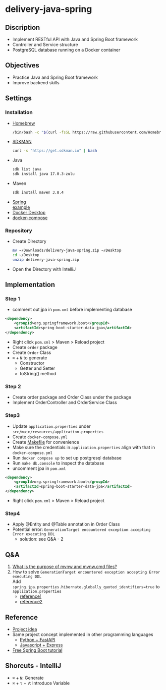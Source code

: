 # delivery-java-spring

## Discription
- Implement RESTful API with Java and Spring Boot framework
- Controller and Service structure
- PostgreSQL database running on a Docker container

## Objectives
- Practice Java and Spring Boot framework
- Improve backend skills

## Settings
### Installation
- [Homebrew](https://brew.sh/)
  ```bash
  /bin/bash -c "$(curl -fsSL https://raw.githubusercontent.com/Homebrew/install/HEAD/install.sh)"
  ```
- [SDKMAN](https://sdkman.io/)
    ```bash
    curl -s "https://get.sdkman.io" | bash
    ```
- Java
    ```bash
    sdk list java
    sdk install java 17.0.3-zulu
    ```
- Maven
    ```bash
    sdk install maven 3.8.4
    ```
- [Spring](https://start.spring.io/)<br>
  [example](https://start.spring.io/#!type=maven-project&language=java&platformVersion=2.7.4&packaging=jar&jvmVersion=17&groupId=github.com%2Fleehaowei%2F&artifactId=delivery-java-spring&name=delivery-java-spring&description=Demo%20project%20for%20Spring%20Boot&packageName=github.com%2Fleehaowei%2F.delivery-java-spring&dependencies=web,data-jpa,postgresql)
- [Docker Desktop](https://www.docker.com/products/docker-desktop/)
- [docker-compose](https://formulae.brew.sh/formula/docker-compose)

### Repository
- Create Directory
    ```bash
    mv ~/Downloads/delivery-java-spring.zip ~/Desktop
    cd ~/Desktop
    unzip delivery-java-spring.zip
    ```
- Open the Directory with IntelliJ

## Implementation
### Step 1
- comment out jpa in `pom.xml` before implementing database
```xml
<dependency>
    <groupId>org.springframework.boot</groupId>
    <artifactId>spring-boot-starter-data-jpa</artifactId>
</dependency>
```
- Right click `pom.xml` > Maven > Reload project 
- Create `order` package
- Create `Order` Class
- `⌘` + `N` to generate
  - Constructor
  - Getter and Setter
  - toString() method
  
### Step 2
- Create order package and Order Class under the package
- Implement OrderController and OrderService Class

### Step3
- Update `application.properties` under `src/main/resources/application.properties`
- Create `docker-compose.yml`
- Create [Makefile](https://makefiletutorial.com/) for convenience
- Make sure the credentials in `application.properties` align with that in `docker-compose.yml`
- Run `docker compose up` to set up postgresql database
- Run `make db.console` to inspect the database
- uncomment jpa in `pom.xml`
```xml
<dependency>
    <groupId>org.springframework.boot</groupId>
    <artifactId>spring-boot-starter-data-jpa</artifactId>
</dependency>
```
- Right click `pom.xml` > Maven > Reload project

### Step4
- Apply @Entity and @Table annotation in Order Class
- Potential error: `GenerationTarget encountered exception accepting Error executing DDL`
  - solution: see Q&A - 2

## Q&A
1. [What is the purpose of mvnw and mvnw.cmd files?](https://stackoverflow.com/questions/38723833/what-is-the-purpose-of-mvnw-and-mvnw-cmd-files)
2. How to solve `GenerationTarget encountered exception accepting Error executing DDL`<br>
   Add `spring.jpa.properties.hibernate.globally_quoted_identifiers=true` to `application.properties`
   - [reference1](https://jtuto.com/solved-generationtarget-encountered-exception-accepting-error-executing-ddl/#:~:text=spring.jpa.properties.hibernate.globally_quoted_identifiers%3Dtrue)
   - [reference2](https://docs.spring.io/spring-boot/docs/1.3.0.M2/reference/html/boot-features-sql.html#boot-features-creating-and-dropping-jpa-databases:~:text=spring.jpa.properties.hibernate.globally_quoted_identifiers%3Dtrue)
   

## Reference
- [Project idea](https://github.com/woltapp/engineering-summer-intern-2022)
- Same project concept implemented in other programming languages
  - [Python + FastAPI](https://github.com/leehaowei/delivery-py-fastapi)
  - [Javascript + Express](https://github.com/leehaowei/delivery-js-express)
- [Free Spring Boot tutorial](https://youtu.be/9SGDpanrc8U)

## Shorcuts - IntelliJ
- `⌘` + `N`: Generate
- `⌘` + `⌥` + `V`: Introduce Variable